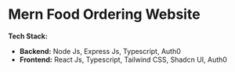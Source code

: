 #   Mern Food Ordering Website

**Tech Stack:**
-   **Backend:** Node Js, Express Js, Typescript, Auth0
-   **Frontend:** React Js, Typescript, Tailwind CSS, Shadcn UI, Auth0

 
